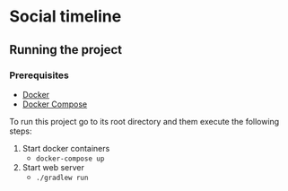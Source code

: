 # Social timeline

## Running the project

### Prerequisites

- [Docker](https://docs.docker.com/desktop/?_gl=1*ah4slm*_ga*MTYzNTIzOTQ5Mi4xNzAzMjkyOTU3*_ga_XJWPQMJYHQ*MTcwMzM2OTc2My4zLjEuMTcwMzM2OTc2OC41NS4wLjA.)
- [Docker Compose](https://docs.docker.com/compose/install/)

To run this project go to its root directory and them execute the following steps:

1. Start docker containers
    - `docker-compose up`
2. Start web server
    - `./gradlew run`